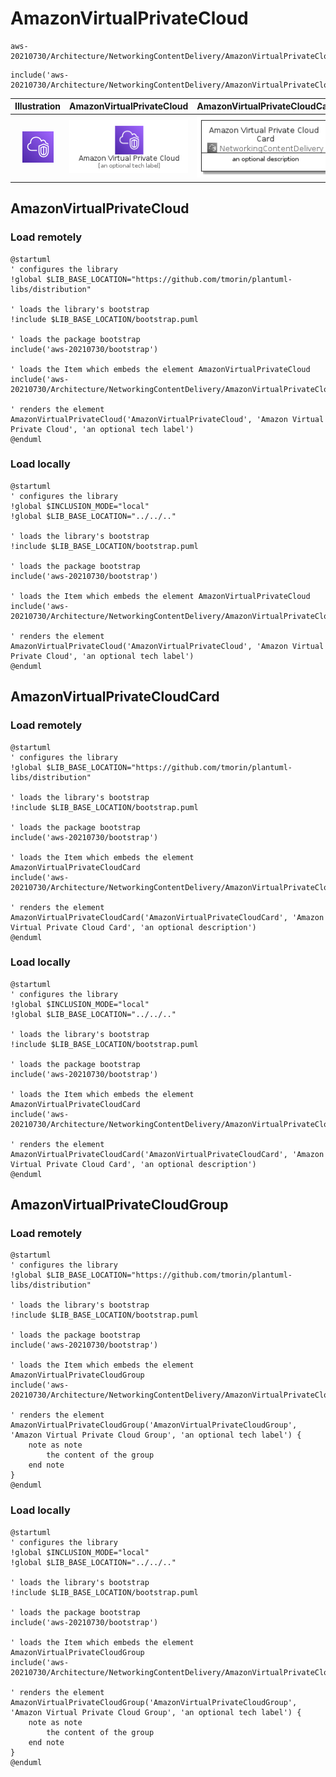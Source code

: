 # AmazonVirtualPrivateCloud


```text
aws-20210730/Architecture/NetworkingContentDelivery/AmazonVirtualPrivateCloud
```

```text
include('aws-20210730/Architecture/NetworkingContentDelivery/AmazonVirtualPrivateCloud')
```



| Illustration | AmazonVirtualPrivateCloud | AmazonVirtualPrivateCloudCard | AmazonVirtualPrivateCloudGroup |
| :---: | :---: | :---: | :---: |
| ![illustration for Illustration](../../../aws-20210730/Architecture/NetworkingContentDelivery/AmazonVirtualPrivateCloud.png) | ![illustration for AmazonVirtualPrivateCloud](../../../aws-20210730/Architecture/NetworkingContentDelivery/AmazonVirtualPrivateCloud.Local.png) | ![illustration for AmazonVirtualPrivateCloudCard](../../../aws-20210730/Architecture/NetworkingContentDelivery/AmazonVirtualPrivateCloudCard.Local.png) | ![illustration for AmazonVirtualPrivateCloudGroup](../../../aws-20210730/Architecture/NetworkingContentDelivery/AmazonVirtualPrivateCloudGroup.Local.png) |




## AmazonVirtualPrivateCloud

### Load remotely
```plantuml
@startuml
' configures the library
!global $LIB_BASE_LOCATION="https://github.com/tmorin/plantuml-libs/distribution"

' loads the library's bootstrap
!include $LIB_BASE_LOCATION/bootstrap.puml

' loads the package bootstrap
include('aws-20210730/bootstrap')

' loads the Item which embeds the element AmazonVirtualPrivateCloud
include('aws-20210730/Architecture/NetworkingContentDelivery/AmazonVirtualPrivateCloud')

' renders the element
AmazonVirtualPrivateCloud('AmazonVirtualPrivateCloud', 'Amazon Virtual Private Cloud', 'an optional tech label')
@enduml
```

### Load locally
```plantuml
@startuml
' configures the library
!global $INCLUSION_MODE="local"
!global $LIB_BASE_LOCATION="../../.."

' loads the library's bootstrap
!include $LIB_BASE_LOCATION/bootstrap.puml

' loads the package bootstrap
include('aws-20210730/bootstrap')

' loads the Item which embeds the element AmazonVirtualPrivateCloud
include('aws-20210730/Architecture/NetworkingContentDelivery/AmazonVirtualPrivateCloud')

' renders the element
AmazonVirtualPrivateCloud('AmazonVirtualPrivateCloud', 'Amazon Virtual Private Cloud', 'an optional tech label')
@enduml
```

## AmazonVirtualPrivateCloudCard

### Load remotely
```plantuml
@startuml
' configures the library
!global $LIB_BASE_LOCATION="https://github.com/tmorin/plantuml-libs/distribution"

' loads the library's bootstrap
!include $LIB_BASE_LOCATION/bootstrap.puml

' loads the package bootstrap
include('aws-20210730/bootstrap')

' loads the Item which embeds the element AmazonVirtualPrivateCloudCard
include('aws-20210730/Architecture/NetworkingContentDelivery/AmazonVirtualPrivateCloud')

' renders the element
AmazonVirtualPrivateCloudCard('AmazonVirtualPrivateCloudCard', 'Amazon Virtual Private Cloud Card', 'an optional description')
@enduml
```

### Load locally
```plantuml
@startuml
' configures the library
!global $INCLUSION_MODE="local"
!global $LIB_BASE_LOCATION="../../.."

' loads the library's bootstrap
!include $LIB_BASE_LOCATION/bootstrap.puml

' loads the package bootstrap
include('aws-20210730/bootstrap')

' loads the Item which embeds the element AmazonVirtualPrivateCloudCard
include('aws-20210730/Architecture/NetworkingContentDelivery/AmazonVirtualPrivateCloud')

' renders the element
AmazonVirtualPrivateCloudCard('AmazonVirtualPrivateCloudCard', 'Amazon Virtual Private Cloud Card', 'an optional description')
@enduml
```

## AmazonVirtualPrivateCloudGroup

### Load remotely
```plantuml
@startuml
' configures the library
!global $LIB_BASE_LOCATION="https://github.com/tmorin/plantuml-libs/distribution"

' loads the library's bootstrap
!include $LIB_BASE_LOCATION/bootstrap.puml

' loads the package bootstrap
include('aws-20210730/bootstrap')

' loads the Item which embeds the element AmazonVirtualPrivateCloudGroup
include('aws-20210730/Architecture/NetworkingContentDelivery/AmazonVirtualPrivateCloud')

' renders the element
AmazonVirtualPrivateCloudGroup('AmazonVirtualPrivateCloudGroup', 'Amazon Virtual Private Cloud Group', 'an optional tech label') {
    note as note
        the content of the group
    end note
}
@enduml
```

### Load locally
```plantuml
@startuml
' configures the library
!global $INCLUSION_MODE="local"
!global $LIB_BASE_LOCATION="../../.."

' loads the library's bootstrap
!include $LIB_BASE_LOCATION/bootstrap.puml

' loads the package bootstrap
include('aws-20210730/bootstrap')

' loads the Item which embeds the element AmazonVirtualPrivateCloudGroup
include('aws-20210730/Architecture/NetworkingContentDelivery/AmazonVirtualPrivateCloud')

' renders the element
AmazonVirtualPrivateCloudGroup('AmazonVirtualPrivateCloudGroup', 'Amazon Virtual Private Cloud Group', 'an optional tech label') {
    note as note
        the content of the group
    end note
}
@enduml
```

